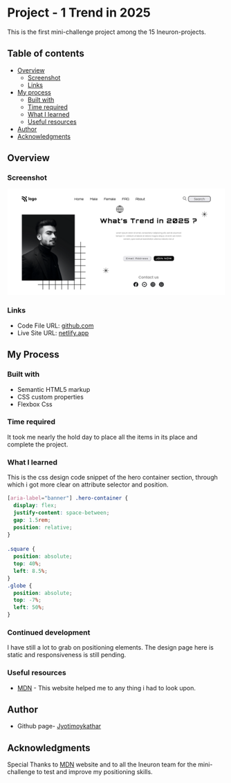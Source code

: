 # Project - 1 Trend in 2025

This is the first mini-challenge project among the 15 Ineuron-projects.

## Table of contents

- [Overview](#overview)
  - [Screenshot](#screenshot)
  - [Links](#links)
- [My process](#my-process)
  - [Built with](#built-with)
  - [Time required](#time-required)
  - [What I learned](#continues-development)
  - [Useful resources](#useful-resources)
- [Author](#author)
- [Acknowledgments](#acknowledgments)

## Overview

### Screenshot

![](assets/screenshot.png)

### Links

- Code File URL: [github.com](https://github.com/Jyotimoykathar/Project-01)
- Live Site URL: [netlify.app](https://project-01-trend2025.netlify.app/)

## My Process

### Built with

- Semantic HTML5 markup
- CSS custom properties
- Flexbox Css

### Time required

It took me nearly the hold day to place all the items in its place and complete the project.

### What I learned

This is the css design code snippet of the hero container section, through which i got more clear on attribute selector and position.

```css
[aria-label="banner"] .hero-container {
  display: flex;
  justify-content: space-between;
  gap: 1.5rem;
  position: relative;
}

.square {
  position: absolute;
  top: 40%;
  left: 8.5%;
}
.globe {
  position: absolute;
  top: -7%;
  left: 50%;
}
```

### Continued development

I have still a lot to grab on positioning elements. The design page here is static and responsiveness is still pending.

### Useful resources

- [MDN](https://developer.mozilla.org/en-US/) - This website helped me to any thing i had to look upon.

## Author

- Github page- [Jyotimoykathar](https://github.com/Jyotimoykathar/)

## Acknowledgments

Special Thanks to [MDN](https://developer.mozilla.org/en-US/) website and to all the Ineuron team for the mini-challenge to test and improve my positioning skills.
